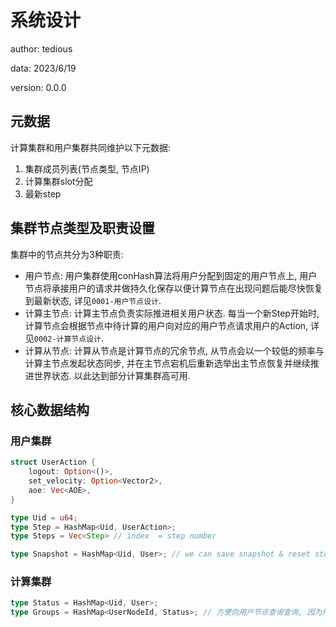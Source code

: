 # 系统设计

author: tedious

data: 2023/6/19

version: 0.0.0

## 元数据

计算集群和用户集群共同维护以下元数据:

1. 集群成员列表(节点类型, 节点IP)
2. 计算集群slot分配
3. 最新step

## 集群节点类型及职责设置

集群中的节点共分为3种职责:

- 用户节点: 用户集群使用conHash算法将用户分配到固定的用户节点上, 用户节点将承接用户的请求并做持久化保存以便计算节点在出现问题后能尽快恢复到最新状态, 详见`0001-用户节点设计`.
- 计算主节点: 计算主节点负责实际推进相关用户状态. 每当一个新Step开始时, 计算节点会根据节点中待计算的用户向对应的用户节点请求用户的Action, 详见`0002-计算节点设计`.
- 计算从节点: 计算从节点是计算节点的冗余节点, 从节点会以一个较低的频率与计算主节点发起状态同步, 并在主节点宕机后重新选举出主节点恢复并继续推进世界状态. 以此达到部分计算集群高可用.

## 核心数据结构

### 用户集群

```rust
struct UserAction {
    logout: Option<()>,
    set_velocity: Option<Vector2>,
    aoe: Vec<AOE>,
}

type Uid = u64;
type Step = HashMap<Uid, UserAction>;
type Steps = Vec<Step> // index  = step number

type Snapshot = HashMap<Uid, User>; // we can save snapshot & reset steps to 0;
```

### 计算集群

```rust
type Status = HashMap<Uid, User>;
type Groups = HashMap<UserNodeId, Status>; // 方便向用户节点查询查询, 因为用户与用户节点的绑定在用户集群不改变的情况下是固定的, 因此计算一次即可.
```

